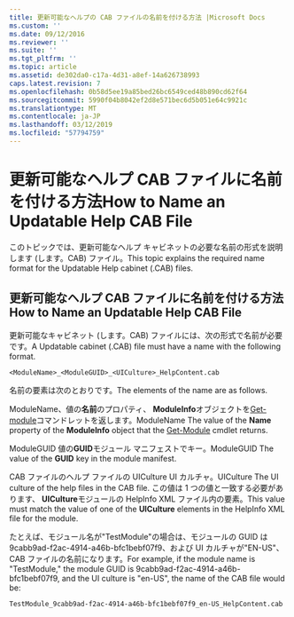 ```yaml
---
title: 更新可能なヘルプの CAB ファイルの名前を付ける方法 |Microsoft Docs
ms.custom: ''
ms.date: 09/12/2016
ms.reviewer: ''
ms.suite: ''
ms.tgt_pltfrm: ''
ms.topic: article
ms.assetid: de302da0-c17a-4d31-a8ef-14a626738993
caps.latest.revision: 7
ms.openlocfilehash: 0b58d5ee19a85bed26bc6549ced48b890cd62f64
ms.sourcegitcommit: 5990f04b8042ef2d8e571bec6d5b051e64c9921c
ms.translationtype: MT
ms.contentlocale: ja-JP
ms.lasthandoff: 03/12/2019
ms.locfileid: "57794759"
---
```

# <a name="how-to-name-an-updatable-help-cab-file"></a><span data-ttu-id="485ac-102">更新可能なヘルプ CAB ファイルに名前を付ける方法</span><span class="sxs-lookup"><span data-stu-id="485ac-102">How to Name an Updatable Help CAB File</span></span>

<span data-ttu-id="485ac-103">このトピックでは、更新可能なヘルプ キャビネットの必要な名前の形式を説明します (します。CAB) ファイル。</span><span class="sxs-lookup"><span data-stu-id="485ac-103">This topic explains the required name format for the Updatable Help cabinet (.CAB) files.</span></span>

## <a name="how-to-name-an-updatable-help-cab-file"></a><span data-ttu-id="485ac-104">更新可能なヘルプ CAB ファイルに名前を付ける方法</span><span class="sxs-lookup"><span data-stu-id="485ac-104">How to Name an Updatable Help CAB File</span></span>

<span data-ttu-id="485ac-105">更新可能なキャビネット (します。CAB) ファイルには、次の形式で名前が必要です。</span><span class="sxs-lookup"><span data-stu-id="485ac-105">A Updatable cabinet (.CAB) file must have a name with the following format.</span></span>

`<ModuleName>_<ModuleGUID>_<UICulture>_HelpContent.cab`

<span data-ttu-id="485ac-106">名前の要素は次のとおりです。</span><span class="sxs-lookup"><span data-stu-id="485ac-106">The elements of the name are as follows.</span></span>

<span data-ttu-id="485ac-107">ModuleName、値の**名前**のプロパティ、 **ModuleInfo**オブジェクトを[Get-module](/powershell/module/Microsoft.PowerShell.Core/Get-Module)コマンドレットを返します。</span><span class="sxs-lookup"><span data-stu-id="485ac-107">ModuleName The value of the **Name** property of the **ModuleInfo** object that the [Get-Module](/powershell/module/Microsoft.PowerShell.Core/Get-Module) cmdlet returns.</span></span>

<span data-ttu-id="485ac-108">ModuleGUID 値の**GUID**モジュール マニフェストでキー。</span><span class="sxs-lookup"><span data-stu-id="485ac-108">ModuleGUID The value of the **GUID** key in the module manifest.</span></span>

<span data-ttu-id="485ac-109">CAB ファイルのヘルプ ファイルの UICulture UI カルチャ。</span><span class="sxs-lookup"><span data-stu-id="485ac-109">UICulture The UI culture of the help files in the CAB file.</span></span> <span data-ttu-id="485ac-110">この値は 1 つの値と一致する必要があります、 **UICulture**モジュールの HelpInfo XML ファイル内の要素。</span><span class="sxs-lookup"><span data-stu-id="485ac-110">This value must match the value of one of the **UICulture** elements in the HelpInfo XML file for the module.</span></span>

<span data-ttu-id="485ac-111">たとえば、モジュール名が"TestModule"の場合は、モジュールの GUID は 9cabb9ad-f2ac-4914-a46b-bfc1bebf07f9、および UI カルチャが"EN-US"、CAB ファイルの名前になります。</span><span class="sxs-lookup"><span data-stu-id="485ac-111">For example, if the module name is "TestModule," the module GUID is 9cabb9ad-f2ac-4914-a46b-bfc1bebf07f9, and the UI culture is "en-US", the name of the CAB file would be:</span></span>

`TestModule_9cabb9ad-f2ac-4914-a46b-bfc1bebf07f9_en-US_HelpContent.cab`